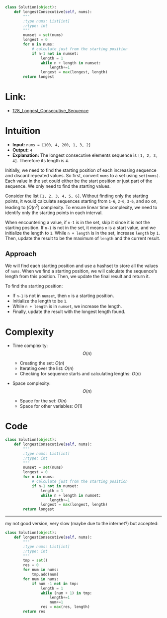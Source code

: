 ```python
class Solution(object):
    def longestConsecutive(self, nums):
        """
        :type nums: List[int]
        :rtype: int
        """
        numset = set(nums)
        longest = 0
        for n in nums:
            # calculate just from the starting position
            if n-1 not in numset:
                length = 1
                while n + length in numset:
                    length+=1
                longest = max(longest, length)
        return longest
```

# Link:
- [128_Longest_Consecutive_Sequence](https://leetcode.com/problems/longest-consecutive-sequence/description/)

# Intuition

- **Input:** `nums = [100, 4, 200, 1, 3, 2]`
- **Output:** `4`
- **Explanation:** The longest consecutive elements sequence is `[1, 2, 3, 4]`. Therefore its length is `4`.

Initially, we need to find the starting position of each increasing sequence and discard repeated values. So first, convert `nums` to a set using `set(nums)`. Each value in the set could either be the start position or just part of the sequence. We only need to find the starting values.

Consider the list `[1, 2, 3, 4, 5, 6]`. Without finding only the starting points, it would calculate sequences starting from `1-6`, `2-6`, `3-6`, and so on, leading to $(O(n^2)$ complexity. To ensure linear time complexity, we need to identify only the starting points in each interval.

When encountering a value, if `n-1` is in the set, skip it since it is not the starting position. If `n-1` is not in the set, it means `n` is a start value, and we initialize the length to `1`. While `n + length` is in the set, increase `length` by `1`. Then, update the result to be the maximum of `length` and the current result.

## Approach

We will find each starting position and use a hashset to store all the values of `nums`. When we find a starting position, we will calculate the sequence's length from this position. Then, we update the final result and return it.

To find the starting position:
- If `n-1` is not in `numset`, then `n` is a starting position.
- Initialize the length to be `1`.
- While `n + length` is in `numset`, we increase the length.
- Finally, update the result with the longest length found.
  
# Complexity
- Time complexity:
  $$O(n)$$
  - Creating the set: $O(n)$
  - Iterating over the list: $O(n)$
  - Checking for sequence starts and calculating lengths: $O(n)$
    
- Space complexity:
  $$O(n)$$
  - Space for the set: $O(n)$
  - Space for other variables: $O(1)$

# Code
```python
class Solution(object):
    def longestConsecutive(self, nums):
        """
        :type nums: List[int]
        :rtype: int
        """
        numset = set(nums)
        longest = 0
        for n in nums:
            # calculate just from the starting position
            if n-1 not in numset:
                length = 1
                while n + length in numset:
                    length+=1
                longest = max(longest, length)
        return longest
```
___
my not good version, very slow (maybe due to the internet?) but accepted:
```python
class Solution(object):
    def longestConsecutive(self, nums):
        """
        :type nums: List[int]
        :rtype: int
        """
        tmp = set()
        res = 0
        for num in nums:
            tmp.add(num)
        for num in nums:
            if num -1 not in tmp:
                length = 1
                while (num + 1) in tmp:
                    length+=1
                    num+=1
                res = max(res, length)
        return res
```
